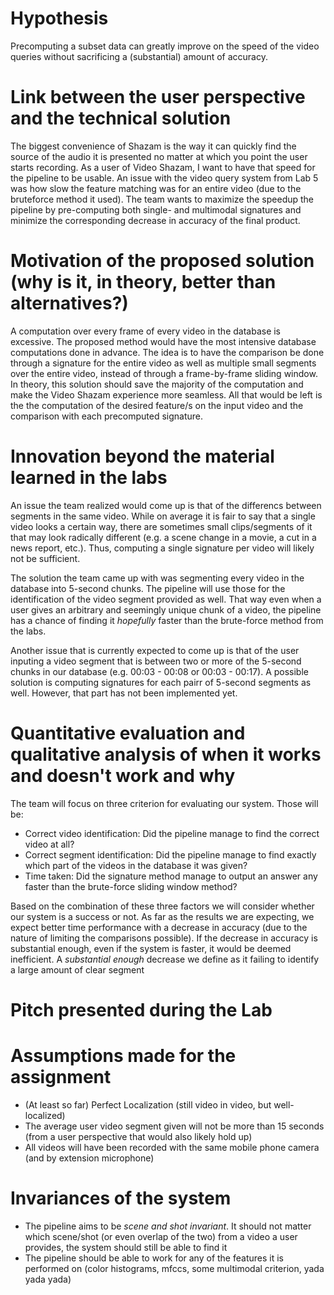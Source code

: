# Hypothesis 
Precomputing a subset data can greatly improve on the speed of the video queries without sacrificing a (substantial) amount of accuracy.

# Link between the user perspective and the technical solution
The biggest convenience of Shazam is the way it can quickly find the source of the audio it is presented no matter at which you point the user starts recording. As a user of Video Shazam, I want to have that speed for the pipeline to be usable. An issue with the video query system from Lab 5 was how slow the feature matching was for an entire video (due to the bruteforce method it used). The team wants to maximize the speedup the pipeline by pre-computing both single- and multimodal signatures and minimize the corresponding decrease in accuracy of the final product.

# Motivation of the proposed solution (why is it, in theory, better than alternatives?)
A computation over every frame of every video in the database is excessive. The proposed method would have the most intensive database computations done in advance. The idea is to have the comparison be done through a signature for the entire video as well as multiple small segments over the entire video, instead of through a frame-by-frame sliding window. In theory, this solution should save the majority of the computation and make the Video Shazam experience more seamless. All that would be left is the the computation of the desired feature/s on the input video and the comparison with each precomputed signature.

# Innovation beyond the material learned in the labs
An issue the team realized would come up is that of the differencs between segments in the same video. While on average it is fair to say that a single video looks a certain way, there are sometimes small clips/segments of it that may look radically different (e.g. a scene change in a movie, a cut in a news report, etc.). Thus, computing a single signature per video will likely not be sufficient.

The solution the team came up with was segmenting every video in the database into 5-second chunks. The pipeline will use those for the identification of the video segment provided as well. That way even when a user gives an arbitrary and seemingly unique chunk of a video, the pipeline has a chance of finding it *hopefully* faster than the brute-force method from the labs.

Another issue that is currently expected to come up is that of the user inputing a video segment that is between two or more of the 5-second chunks in our database (e.g. 00:03 - 00:08 or 00:03 - 00:17). A possible solution is computing signatures for each pairr of 5-second segments as well. However, that part has not been implemented yet.

# Quantitative evaluation and qualitative analysis of when it works and doesn't work and why
The team will focus on three criterion for evaluating our system. Those will be:

- Correct video identification: Did the pipeline manage to find the correct video at all?
- Correct segment identification: Did the pipeline manage to find exactly which part of the videos in the database it was given?
- Time taken: Did the signature method manage to output an answer any faster than the brute-force sliding window method?

Based on the combination of these three factors we will consider whether our system is a success or not. As far as the results we are expecting, we expect better time performance with a decrease in accuracy (due to the nature of limiting the comparisons possible). If the decrease in accuracy is substantial enough, even if the system is faster, it would be deemed inefficient. A *substantial enough* decrease we define as it failing to identify a large amount of clear segment

# Pitch presented during the Lab

# Assumptions made for the assignment
- (At least so far) Perfect Localization (still video in video, but well-localized)
- The average user video segment given will not be more than 15 seconds (from a user perspective that would also likely hold up)
- All videos will have been recorded with the same mobile phone camera (and by extension microphone)

# Invariances of the system
- The pipeline aims to be *scene and shot invariant*. It should not matter which scene/shot (or even overlap of the two) from a video a user provides, the system should still be able to find it
- The pipeline should be able to work for any of the features it is performed on (color histograms, mfccs, some multimodal criterion, yada yada yada)
